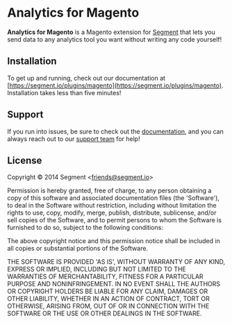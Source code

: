 
# Analytics for Magento

**Analytics for Magento** is a Magento extension for [Segment](https://segment.io) that lets you send data to any analytics tool you want without writing any code yourself!


## Installation

To get up and running, check out our documentation at [https://segment.io/plugins/magento](https://segment.io/plugins/magento). Installation takes less than five minutes!


## Support

If you run into issues, be sure to check out the [documentation](https://segment.io/plugins/magento), and you can always reach out to our [support team](https://segment.io/support) for help!


## License

Copyright &copy; 2014 Segment &lt;friends@segment.io&gt;

Permission is hereby granted, free of charge, to any person obtaining a copy of this software and associated documentation files (the 'Software'), to deal in the Software without restriction, including without limitation the rights to use, copy, modify, merge, publish, distribute, sublicense, and/or sell copies of the Software, and to permit persons to whom the Software is furnished to do so, subject to the following conditions:

The above copyright notice and this permission notice shall be included in all copies or substantial portions of the Software.

THE SOFTWARE IS PROVIDED 'AS IS', WITHOUT WARRANTY OF ANY KIND, EXPRESS OR IMPLIED, INCLUDING BUT NOT LIMITED TO THE WARRANTIES OF MERCHANTABILITY, FITNESS FOR A PARTICULAR PURPOSE AND NONINFRINGEMENT. IN NO EVENT SHALL THE AUTHORS OR COPYRIGHT HOLDERS BE LIABLE FOR ANY CLAIM, DAMAGES OR OTHER LIABILITY, WHETHER IN AN ACTION OF CONTRACT, TORT OR OTHERWISE, ARISING FROM, OUT OF OR IN CONNECTION WITH THE SOFTWARE OR THE USE OR OTHER DEALINGS IN THE SOFTWARE.